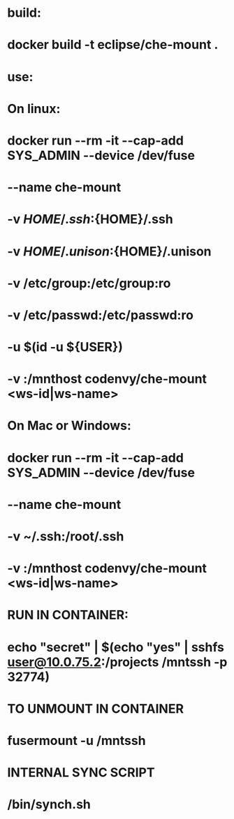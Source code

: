 #
# build:
#   docker build -t eclipse/che-mount .
#
# use:
#  On linux:
#  docker run --rm -it --cap-add SYS_ADMIN --device /dev/fuse
#             --name che-mount
#             -v ${HOME}/.ssh:${HOME}/.ssh
#             -v ${HOME}/.unison:${HOME}/.unison
#             -v /etc/group:/etc/group:ro
#             -v /etc/passwd:/etc/passwd:ro
#             -u $(id -u ${USER})
#             -v <host-dir>:/mnthost codenvy/che-mount <ws-id|ws-name>
#
#  On Mac or Windows:
#  docker run --rm -it --cap-add SYS_ADMIN --device /dev/fuse
#             --name che-mount
#             -v ~/.ssh:/root/.ssh
#             -v <host-dir>:/mnthost codenvy/che-mount <ws-id|ws-name>
#
# RUN IN CONTAINER:
#  echo "secret" | $(echo "yes" | sshfs user@10.0.75.2:/projects /mntssh -p 32774)
#
# TO UNMOUNT IN CONTAINER
#  fusermount -u /mntssh
#
# INTERNAL SYNC SCRIPT
#   /bin/synch.sh <ip> <ws-port>

